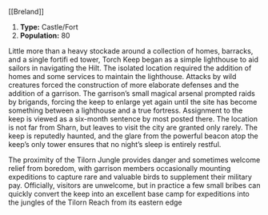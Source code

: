 [[Breland]]
1. **Type:** Castle/Fort
2. **Population:** 80

Little more than a heavy stockade around a collection of homes, barracks, and a single fortifi ed tower, Torch Keep began as a simple lighthouse to aid sailors in navigating the Hilt. The isolated location required the addition of homes and some services to maintain the lighthouse. Attacks by wild creatures forced the construction of more elaborate defenses and the addition of a garrison. The garrison’s small magical arsenal prompted raids by brigands, forcing the keep to enlarge yet again until the site has become something between a lighthouse and a true fortress. Assignment to the keep is viewed as a six-month sentence by most posted there. The location is not far from Sharn, but leaves to visit the city are granted only rarely. The keep is reputedly haunted, and the glare from the powerful beacon atop the keep’s only tower ensures that no night’s sleep is entirely restful.

The proximity of the Tilorn Jungle provides danger and sometimes welcome relief from boredom, with garrison members occasionally mounting expeditions to capture rare and valuable birds to supplement their military pay. Officially, visitors are unwelcome, but in practice a few small bribes can quickly convert the keep into an excellent base camp for expeditions into the jungles of the Tilorn Reach from its eastern edge
